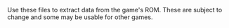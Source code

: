 Use these files to extract data from the game's ROM. These are subject to change and some may be usable for other games.
